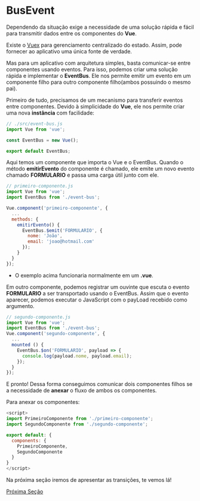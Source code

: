 # BusEvent

Dependendo da situação exige a necessidade de uma solução rápida e fácil para transmitir dados entre os componentes do **Vue**.

Existe o [Vuex](https://vuex.vuejs.org/) para gerenciamento centralizado do estado. Assim, pode fornecer ao aplicativo uma única fonte de verdade.

Mas para um aplicativo com arquitetura simples, basta comunicar-se entre componentes usando eventos. Para isso, podemos criar uma solução rápida e implementar o **EventBus**. Ele nos permite emitir um evento em um componente filho para outro componente filho(ambos possuindo o mesmo pai).

Primeiro de tudo, precisamos de um mecanismo para transferir eventos entre componentes. Devido à simplicidade do **Vue**, ele nos permite criar uma nova **instância** com facilidade:

```js
// ./src/event-bus.js
import Vue from 'vue';

const EventBus = new Vue();

export default EventBus;
```

Aqui temos um componente que importa o Vue e o EventBus. Quando o método **emitirEvento** do componente é chamado, ele emite um novo evento chamado **FORMULARIO** e passa uma carga útil junto com ele.

```js
// primeiro-componente.js
import Vue from 'vue';
import EventBus from './event-bus';

Vue.component('primeiro-componente', {
  ...
  methods: {
    emitirEvento() {
      EventBus.$emit('FORMULARIO', {
        nome: 'João',
        email: 'joao@hotmail.com'
      });
    }
  }
});
```

* O exemplo acima funcionaria normalmente em um **.vue**.

Em outro componente, podemos registrar um ouvinte que escuta o evento **FORMULARIO** a ser transportado usando o EventBus. Assim que o evento aparecer, podemos executar o JavaScript com o payLoad recebido como argumento.

```js
// segundo-componente.js
import Vue from 'vue';
import EventBus from './event-bus';
Vue.component('segundo-componente', {
  ...
  mounted () {
    EventBus.$on('FORMULARIO', payload => {
      console.log(payload.nome, payload.email);
    });
  }
});
```

E pronto! Dessa forma conseguimos comunicar dois componentes filhos se a necessidade de **anexar** o fluxo de ambos os componentes.

Para anexar os componentes:

```js
<script>
import PrimeiroComponente from './primeiro-componente';
import SegundoComponente from './segundo-componente';

export default: {
  components: {
    PrimeiroComponente,
    SegundoComponente
  }
}
</script>
```

Na próxima seção iremos de apresentar as transições, te vemos lá!

[Próxima Seção](./8-Transições.md)

